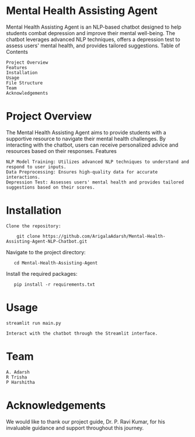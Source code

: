 # Mental Health Assisting Agent

Mental Health Assisting Agent is an NLP-based chatbot designed to help students combat depression and improve their mental well-being. The chatbot leverages advanced NLP techniques, offers a depression test to assess users' mental health, and provides tailored suggestions.
Table of Contents

    Project Overview
    Features
    Installation
    Usage
    File Structure
    Team
    Acknowledgements

# Project Overview

The Mental Health Assisting Agent aims to provide students with a supportive resource to navigate their mental health challenges. By interacting with the chatbot, users can receive personalized advice and resources based on their responses.
Features

    NLP Model Training: Utilizes advanced NLP techniques to understand and respond to user inputs.
    Data Preprocessing: Ensures high-quality data for accurate interactions.
    Depression Test: Assesses users' mental health and provides tailored suggestions based on their scores.

# Installation

    Clone the repository:

 
```
    git clone https://github.com/ArigalaAdarsh/Mental-Health-Assisting-Agent-NLP-Chatbot.git
```
Navigate to the project directory:

 ```
    cd Mental-Health-Assisting-Agent
```
Install the required packages:

 ```
    pip install -r requirements.txt
```
# Usage

 
```
streamlit run main.py
```
    Interact with the chatbot through the Streamlit interface.
 
# Team

    A. Adarsh
    R Trisha
    P Harshitha

# Acknowledgements

We would like to thank our project guide, Dr. P. Ravi Kumar, for his invaluable guidance and support throughout this journey.
